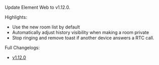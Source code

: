 Update Element Web to v1.12.0.

Highlights:

* Use the new room list by default
* Automatically adjust history visibility when making a room private
* Stop ringing and remove toast if another device answers a RTC call.

Full Changelogs:
* [v1.12.0](https://github.com/element-hq/element-web/releases/tag/v1.12.0)
